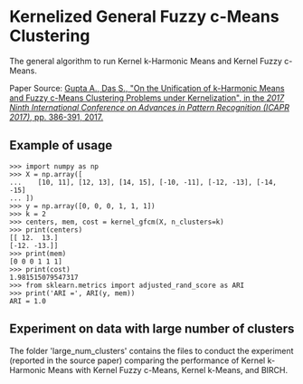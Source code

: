 # Kernelized General Fuzzy c-Means Clustering

The general algorithm to run Kernel k-Harmonic Means and Kernel Fuzzy c-Means.

Paper Source: [Gupta A., Das S., "On the Unification of k-Harmonic Means and Fuzzy c-Means Clustering Problems under Kernelization", in the *2017 Ninth International Conference on Advances in Pattern Recognition (ICAPR 2017)*, pp. 386-391, 2017.](https://ieeexplore.ieee.org/document/8593078)

## Example of usage

```
>>> import numpy as np
>>> X = np.array([
...    [10, 11], [12, 13], [14, 15], [-10, -11], [-12, -13], [-14, -15]
... ])
>>> y = np.array([0, 0, 0, 1, 1, 1])
>>> k = 2
>>> centers, mem, cost = kernel_gfcm(X, n_clusters=k)
>>> print(centers)
[[ 12.  13.]
[-12. -13.]]
>>> print(mem)
[0 0 0 1 1 1]
>>> print(cost)
1.981515079547317
>>> from sklearn.metrics import adjusted_rand_score as ARI
>>> print('ARI =', ARI(y, mem))
ARI = 1.0
```

## Experiment on data with large number of clusters

The folder 'large_num_clusters' contains the files to conduct the experiment (reported in the source paper) comparing the performance of Kernel k-Harmonic Means with Kernel Fuzzy c-Means, Kernel k-Means, and BIRCH.
